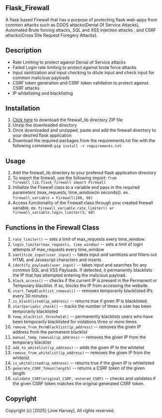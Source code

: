 ## Flask_Firewall

A flask based Firewall that has a purpose of protecting flask web-apps from common attacks such as DDOS attacks(Denial Of Service Attacks), Automated Brute forcing attacks, SQL and XSS injection attacks , and CSRF attacks(Cross Site Request Foregery Attacks).

## Description
- Rate Limiting to protect against Denial of Service attacks
- Failed Login rate limiting to protect against brute force attacks
- Input sanitization and input checking to dilute input and check input for common malicious payloads
- CSRF token generation and CSRF token validation to protect against CSRF attacks
- IP whitelisting and blacklisting


## Installation 
1. [Click here](https://github.com/Dvtt0253/Flask-Firewall/archive/refs/heads/main.zip) to download the firewall_lib directory ZIP file
2. Unzip the downloaded directory
3. Once downloaded and unzipped, paste and add the firewall directory to your desired flask application
4. Download the required packages from the requirements.txt file with the following command: `pip install -r requirements.txt`
  


## Usage
1. Add the firewall_lib directory to your prefered flask application directory
2. To import the firewall, use the following import: `from firewall_lib.flask_firewall import Firewall`
3. Initialize the Firewall class to a variable and pass in the required parameters (max_requests, time_window(in seconds)). ex. `firewall_variable = Firewall(100, 60)`
4. Access functionality of the Firewall class through your created firewall variable. ex. `firewall_variable.rate_limiter() or firewall_variable.login_limiter(3, 60)`

## Functions in the Firewall Class

1. `rate_limiter()` -- sets a limit of max_requests every time_window.
2. `login_limiter(max_requests, time_window)` -- sets a limit of login attempts of max_requests every time_window
3. `santitize_input(user_input)` -- takes input and santitizes and filters out HTML and Javascript characters and inserts
4. `identify_payloads(user_input)` -- takes input and searches for any common SQL and XSS Payloads. If detected, it permanently blacklists the IP that has attempted entering the malicious payload.
5. `block_access()` -- checks if the current IP is present in the Permanent or Temporary blacklist. If so, blocks the IP from accessing the website.
6. `start_TempBlacklist_removal()` -- removes temporarily blacklisted IPs every 30 minutes. 
7. `is_blacklisted(ip_address)` -- returns true if given IP is blacklisted.
8. `startperiodic_check()` -- tracks the number of times a user has been temporarily blacklisted
9. `temp_blacklist_threshold()` -- permanently blacklists users who have been temporarily blacklisted for violations three or more times. 
10. `remove_from_PermBlacklist(ip_address)` -- removes the given IP address from the permanent blacklist
11. `manual_temp_removal(ip_address)` -- removes the given IP from the temporary blacklist
12. `add_to_whitelist(ip_address)` -- adds the given IP to the whitelist
13. `remove_from_whitelist(ip_address)` -- removes the given IP from the whitelist
14. `is_whitelisted(ip_address)` -- returns true if the given IP is whitelisted
15. `generate_CSRF_Token(length)` -- returns a CSRF token of the given length 
16. `validate_CSRF(original_CSRF, entered_CSRF)` -- checks and validates if the given CSRF token matches the original generated CSRF token.



## Copyright

Copyright (c) [2025] [Joie Harvey]. All rights reserved.












